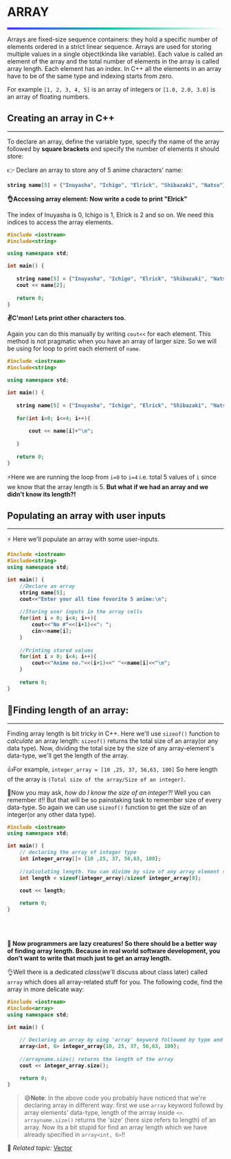 # ARRAY
<hr style="height: 5px; border: none; background: rgb(71,55,255); background: linear-gradient(90deg, rgba(71,55,255,1) 0%, rgba(29,195,162,1) 48%, rgba(251,251,251,1) 100%);">


Arrays are fixed-size sequence containers: they hold a specific number of elements ordered in a strict linear sequence. Arrays are used for storing multiple values in a single object(kinda like variable). Each value is called an element of the array and the total number of elements in the array is called array length. Each element has an index. In C++ all the elements in an array have to be of the same type and indexing starts from zero.  
  
For example `[1, 2, 3, 4, 5]` is an array of integers or `[1.0, 2.0, 3.0]` is an array of floating numbers.

## Creating an array in C++
<hr style="height:1px; background: black; border: none;">


To declare an array, define the variable type, specify the name of the array followed by  **square brackets**  and specify the number of elements it should store:

👉 Declare an array to store any of 5 anime characters' name:

<b>

```c++
string name[5] = {"Inuyasha", "Ichigo", "Elrick", "Shibazaki", "Natsu"}
```
</b>


**👌Accessing array element: Now write a code to print "Elrick"**

The index of Inuyasha is 0, Ichigo is 1, Elrick is 2 and so on. We need this indices to access the array elements.

<b>

```c++
#include <iostream>
#include<string>

using namespace std;

int main() {
    
   string name[5] = {"Inuyasha", "Ichigo", "Elrick", "Shibazaki", "Natsu"};
   cout << name[2];
   
   return 0;
}
```
</b>


**✌C'mon! Lets print other characters too.**  
  
Again you can do this manually by writing `cout<<` for each element. This method is not pragmatic when you have an array of larger size. So we will be using for loop to print each element of `name`.
<b>

```c++
#include <iostream>
#include<string>

using namespace std;

int main() {
    
   string name[5] = {"Inuyasha", "Ichigo", "Elrick", "Shibazaki", "Natsu"};
   
   for(int i=0; i<=4; i++){
   
       cout << name[i]+"\n";
       
   }
   
   return 0;
}
```
</b>

>
⚡Here we are running the loop from `i=0` to `i=4` i.e. total 5 values of `i` since we know that the array length is 5. **But what if we had an array and we didn't know its length?!**


## Populating an array with user inputs
<hr style="height:1px; background: black; border: none;">

⚡ Here we'll populate an array with some user-inputs.

<b>

```c++
#include <iostream>
#include<string>
using namespace std;

int main() {
    //Declare an array
    string name[5];
    cout<<"Enter your all time fovorite 5 anime:\n";
    
    //Storing user inputs in the array cells
    for(int i = 0; i<4; i++){
        cout<<"No #"<<(i+1)<<": ";
        cin>>name[i];
    }
    
    //Printing stored values 
    for(int i = 0; i<4; i++){
        cout<<"Anime no."<<(i+1)<<" "<<name[i]<<"\n";
    }
    
    return 0;
}
```
</b>

## 🚧Finding length of an array:
<hr style="height:1px; background: black; border: none;">

Finding array length is bit tricky in C++. Here we'll use  `sizeof()`  function to  _calculate_  an array length:  `sizeof()`  returns the total size of an array(or any data type). Now, dividing the total size by the size of any array-element's data-type, we'll get the length of the array.

👍For example,  `integer_array = [10 ,25, 37, 56,63, 100]`  So here length of the array is  `(Total size of the array/Size of an integer)`.  
  
🤔Now you may ask,  _how do I know the size of an integer?!_  Well you can remember it!! But that will be so painstaking task to remember size of every data-type. So again we can use  `sizeof()`  function to get the size of an integer(or any other data type).

<b>

```c++
#include <iostream>
using namespace std;

int main() {
    // declaring the array of integer type
    int integer_array[]= {10 ,25, 37, 56,63, 100};
    
    //calculating length. You can divide by size of any array element since all elements are of integer type
    int length = sizeof(integer_array)/sizeof integer_array[0];
    
    cout << length;

    return 0;
}
```
</b>
<br><br>

**🦥 Now programmers are lazy creatures! So there should be a better way of finding array length. Because in real world software development, you don't want to write that much just to get an array length.**

👌Well there is a dedicated *class*(we'll discuss about class later) called `array` which does all array-related stuff for you. The following code, find the array in more delicate way:
<b>

```c++
#include <iostream>
#include<array>
using namespace std;

int main() {
    
    // Declaring an array by uing 'array' keyword followed by type and length inside angular brackets
    array<int, 6> integer_array{10, 25, 37, 56,63, 100};
    
    //arrayname.size() returns the length of the array
    cout << integer_array.size();

    return 0;
}
```
</b>

>😅**Note**: In the above code you probably have noticed that we're declaring array in different way: first we use `array` keyword followd by array elements' data-type, length of the arrray inside `<>`. `arrayname.size()` returns the 'size' (here size refers to length) of an array. Now its a bit stupid for find an array length which we have already specified in `array<int, 6>`!!

🚀 _Related topic:_  [Vector](vector.html)

